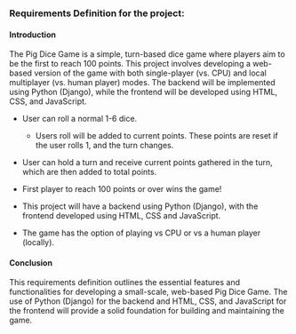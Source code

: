 ### Requirements Definition for the project:

#### Introduction

The Pig Dice Game is a simple, turn-based dice game where players aim to be the first to reach 100 points. This project involves developing a web-based version of the game with both single-player (vs. CPU) and local multiplayer (vs. human player) modes. The backend will be implemented using Python (Django), while the frontend will be developed using HTML, CSS, and JavaScript.

- User can roll a normal 1-6 dice.
  - Users roll will be added to current points. These points are reset if the user rolls 1, and the turn changes. 

- User can hold a turn and receive current points gathered in the turn, which are then added to total points.

- First player to reach 100 points or over wins the game!

- This project will have a backend using Python (Django), with the frontend developed using HTML, CSS and JavaScript.

- The game has the option of playing vs CPU or vs a human player (locally).

#### Conclusion

This requirements definition outlines the essential features and functionalities for developing a small-scale, web-based Pig Dice Game. The use of Python (Django) for the backend and HTML, CSS, and JavaScript for the frontend will provide a solid foundation for building and maintaining the game.
